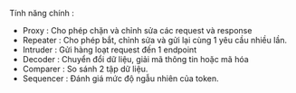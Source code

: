 
Tính năng chính : 
+ Proxy : Cho phép chặn và chỉnh sửa các request và response
+ Repeater : Cho phép bắt, chỉnh sửa và gửi lại cùng 1 yêu cầu nhiều lần.
+ Intruder : Gửi hàng loạt request đến 1 endpoint
+ Decoder : Chuyển đổi dữ liệu, giải mã thông tin hoặc mã hóa
+ Comparer : So sánh 2 tập dữ liệu.
+ Sequencer : Đánh giá mức độ ngẫu nhiên của token.